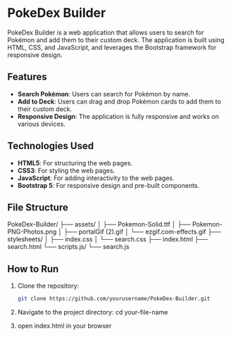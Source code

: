 # PokeDex Builder

PokeDex Builder is a web application that allows users to search for Pokémon and add them to their custom deck. The application is built using HTML, CSS, and JavaScript, and leverages the Bootstrap framework for responsive design.

## Features
- **Search Pokémon**: Users can search for Pokémon by name.
- **Add to Deck**: Users can drag and drop Pokémon cards to add them to their custom deck.
- **Responsive Design**: The application is fully responsive and works on various devices.

## Technologies Used
- **HTML5**: For structuring the web pages.
- **CSS3**: For styling the web pages.
- **JavaScript**: For adding interactivity to the web pages.
- **Bootstrap 5**: For responsive design and pre-built components.

## File Structure

PokeDex-Builder/
├── assets/
│   ├── Pokemon-Solid.ttf
│   ├── Pokemon-PNG-Photos.png
│   ├── portalGif (2).gif
│   └── ezgif.com-effects.gif
├── stylesheets/
│   ├── index.css
│   └── search.css
├── index.html
├── search.html
└── scripts.js/
    └── search.js


## How to Run
1. Clone the repository:
   ```bash
   git clone https://github.com/yourusername/PokeDex-Builder.git

2. Navigate to the project directory:
   cd your-file-name

3. open index.html in your browser
